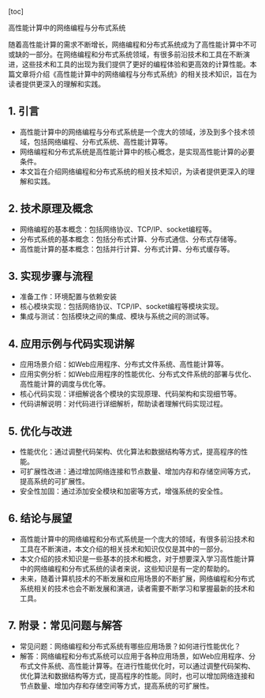 
[toc]                    
                
                
高性能计算中的网络编程与分布式系统

随着高性能计算的需求不断增长，网络编程和分布式系统成为了高性能计算中不可或缺的一部分。在网络编程和分布式系统领域，有很多前沿技术和工具在不断演进，这些技术和工具的出现为我们提供了更好的编程体验和更高效的计算性能。本篇文章将介绍《高性能计算中的网络编程与分布式系统》的相关技术知识，旨在为读者提供更深入的理解和实践。

## 1. 引言

- 高性能计算中的网络编程与分布式系统是一个庞大的领域，涉及到多个技术领域，包括网络编程、分布式系统、高性能计算等。
- 网络编程和分布式系统是高性能计算中的核心概念，是实现高性能计算的必要条件。
- 本文旨在介绍网络编程和分布式系统的相关技术知识，为读者提供更深入的理解和实践。

## 2. 技术原理及概念

- 网络编程的基本概念：包括网络协议、TCP/IP、socket编程等。
- 分布式系统的基本概念：包括分布式计算、分布式通信、分布式存储等。
- 高性能计算的基本概念：包括并行计算、分布式计算、分布式缓存等。

## 3. 实现步骤与流程

- 准备工作：环境配置与依赖安装
- 核心模块实现：包括网络协议、TCP/IP、socket编程等模块实现。
- 集成与测试：包括模块之间的集成、模块与系统之间的测试等。

## 4. 应用示例与代码实现讲解

- 应用场景介绍：如Web应用程序、分布式文件系统、高性能计算等。
- 应用实例分析：如Web应用程序的性能优化、分布式文件系统的部署与优化、高性能计算的调度与优化等。
- 核心代码实现：详细解说各个模块的实现原理、代码架构和实现细节等。
- 代码讲解说明：对代码进行详细解析，帮助读者理解代码实现过程。

## 5. 优化与改进

- 性能优化：通过调整代码架构、优化算法和数据结构等方式，提高程序的性能。
- 可扩展性改进：通过增加网络连接和节点数量、增加内存和存储空间等方式，提高系统的可扩展性。
- 安全性加固：通过添加安全模块和加密等方式，增强系统的安全性。

## 6. 结论与展望

- 高性能计算中的网络编程和分布式系统是一个庞大的领域，有很多前沿技术和工具在不断演进，本文介绍的相关技术和知识仅仅是其中的一部分。
- 本文介绍的技术知识是一些基本的技术和概念，对于想要深入学习高性能计算中的网络编程和分布式系统的读者来说，这些知识是有一定的帮助的。
- 未来，随着计算机技术的不断发展和应用场景的不断扩展，网络编程和分布式系统相关的技术也会不断发展和演进，读者需要不断学习和掌握最新的技术和工具。

## 7. 附录：常见问题与解答

- 常见问题：网络编程和分布式系统有哪些应用场景？如何进行性能优化？
- 解答：网络编程和分布式系统可以应用于各种应用场景，如Web应用程序、分布式文件系统、高性能计算等。在进行性能优化时，可以通过调整代码架构、优化算法和数据结构等方式，提高程序的性能。同时，也可以增加网络连接和节点数量、增加内存和存储空间等方式，提高系统的可扩展性。

